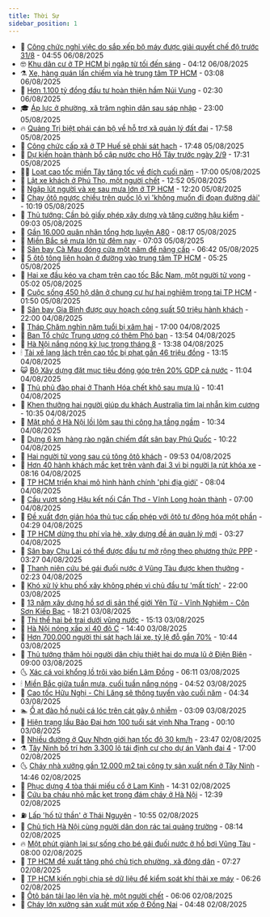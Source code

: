 ```yaml
---
title: Thời Sự
sidebar_position: 1
---
```


<!-- vnexpress-thoi-su:START -->
- 🦒 [Công chức nghỉ việc do sắp xếp bộ máy được giải quyết chế độ trước 31/8](https://vnexpress.net/cong-chuc-nghi-viec-do-sap-xep-bo-may-duoc-giai-quyet-che-do-truoc-31-8-4923296.html) - 04:55 06/08/2025
- 🤓 [Khu dân cư ở TP HCM bị ngập từ tối đến sáng](https://vnexpress.net/khu-dan-cu-o-tp-hcm-bi-ngap-tu-toi-den-sang-4923337.html) - 04:12 06/08/2025
- ⚗️ [Xe, hàng quán lấn chiếm vỉa hè trung tâm TP HCM](https://vnexpress.net/xe-hang-quan-lan-chiem-via-he-trung-tam-tp-hcm-4923151.html) - 03:08 06/08/2025
- 🌊 [Hơn 1.100 tỷ đồng đầu tư hoàn thiện hầm Núi Vung](https://vnexpress.net/hon-1-100-ty-dong-dau-tu-hoan-thien-ham-nui-vung-4923240.html) - 02:30 06/08/2025
- 🎓 [Áp lực ở phường, xã trăm nghìn dân sau sáp nhập](https://vnexpress.net/ap-luc-o-phuong-xa-tram-nghin-dan-sau-sap-nhap-4923099.html) - 23:00 05/08/2025
- 🔥 [Quảng Trị biệt phái cán bộ về hỗ trợ xã quản lý đất đai](https://vnexpress.net/quang-tri-biet-phai-can-bo-ve-ho-tro-xa-quan-ly-dat-dai-4923126.html) - 17:58 05/08/2025
- 🦏 [Công chức cấp xã ở TP Huế sẽ phải sát hạch](https://vnexpress.net/cong-chuc-cap-xa-o-tp-hue-se-phai-sat-hach-4923146.html) - 17:48 05/08/2025
- 👺 [Dự kiến hoàn thành bổ cập nước cho Hồ Tây trước ngày 2/9](https://vnexpress.net/du-kien-hoan-thanh-bo-cap-nuoc-cho-ho-tay-truoc-ngay-2-9-4923141.html) - 17:31 05/08/2025
- 🧑‍🏫 [Loạt cao tốc miền Tây tăng tốc về đích cuối năm](https://vnexpress.net/loat-cao-toc-mien-tay-tang-toc-ve-dich-cuoi-nam-4922736.html) - 17:00 05/08/2025
- 🚦 [Lật xe khách ở Phú Thọ, một người chết](https://vnexpress.net/lat-xe-khach-o-phu-tho-mot-nguoi-chet-4923109.html) - 12:52 05/08/2025
- 🎉 [Ngập lút người và xe sau mưa lớn ở TP HCM](https://vnexpress.net/ngap-lut-nguoi-va-xe-sau-mua-lon-o-tp-hcm-4923111.html) - 12:20 05/08/2025
- 🦒 [Chạy ôtô ngược chiều trên quốc lộ vì &#39;không muốn đi đoạn đường dài&#39;](https://vnexpress.net/chay-oto-nguoc-chieu-tren-quoc-lo-vi-khong-muon-di-doan-duong-dai-4923051.html) - 10:19 05/08/2025
- 🤗 [Thủ tướng: Cần bỏ giấy phép xây dựng và tăng cường hậu kiểm](https://vnexpress.net/thu-tuong-can-bo-giay-phep-xay-dung-va-tang-cuong-hau-kiem-4922921.html) - 09:03 05/08/2025
- 💼 [Gần 16.000 quân nhân tổng hợp luyện A80](https://vnexpress.net/gan-16-000-quan-nhan-tong-hop-luyen-a80-4922933.html) - 08:17 05/08/2025
- 🤩 [Miền Bắc sẽ mưa lớn từ đêm nay](https://vnexpress.net/mien-bac-se-mua-lon-tu-dem-nay-4922929.html) - 07:03 05/08/2025
- 🤡 [Sân bay Cà Mau đóng cửa một năm để nâng cấp](https://vnexpress.net/san-bay-ca-mau-dong-cua-mot-nam-de-nang-cap-4922927.html) - 06:42 05/08/2025
- 💯 [5 ôtô tông liên hoàn ở đường vào trung tâm TP HCM](https://vnexpress.net/5-oto-tong-lien-hoan-o-duong-vao-trung-tam-tp-hcm-4922912.html) - 05:25 05/08/2025
- 👺 [Hai xe đầu kéo va chạm trên cao tốc Bắc Nam, một người tử vong](https://vnexpress.net/hai-xe-dau-keo-va-cham-tren-cao-toc-bac-nam-mot-nguoi-tu-vong-4922876.html) - 05:02 05/08/2025
- 🌮 [Cuộc sống 450 hộ dân ở chung cư hư hại nghiêm trọng tại TP HCM](https://vnexpress.net/cuoc-song-450-ho-dan-o-chung-cu-hu-hai-nghiem-trong-tai-tp-hcm-4922206.html) - 01:50 05/08/2025
- 🥸 [Sân bay Gia Bình được quy hoạch công suất 50 triệu hành khách](https://vnexpress.net/san-bay-gia-binh-duoc-quy-hoach-cong-suat-50-trieu-hanh-khach-4922656.html) - 22:00 04/08/2025
- 🐻 [Tháp Chăm nghìn năm tuổi bị xâm hại](https://vnexpress.net/thap-cham-nghin-nam-tuoi-bi-xam-hai-4922622.html) - 17:00 04/08/2025
- 👀 [Ban Tổ chức Trung ương có thêm Phó ban](https://vnexpress.net/ban-to-chuc-trung-uong-co-them-pho-ban-4922651.html) - 13:54 04/08/2025
- 🤔 [Hà Nội nắng nóng kỷ lục trong tháng 8](https://vnexpress.net/ha-noi-nang-nong-ky-luc-trong-thang-8-4922649.html) - 13:38 04/08/2025
- 🕯 [Tài xế lạng lách trên cao tốc bị phạt gần 46 triệu đồng](https://vnexpress.net/tai-xe-lang-lach-tren-cao-toc-bi-phat-gan-46-trieu-dong-4922637.html) - 13:15 04/08/2025
- 😺 [Bộ Xây dựng đặt mục tiêu đóng góp trên 20% GDP cả nước](https://vnexpress.net/bo-xay-dung-dat-muc-tieu-dong-gop-tren-20-gdp-ca-nuoc-4922512.html) - 11:04 04/08/2025
- 🦆 [Thủ phủ đào phai ở Thanh Hóa chết khô sau mưa lũ](https://vnexpress.net/thu-phu-dao-phai-o-thanh-hoa-chet-kho-sau-mua-lu-4922406.html) - 10:41 04/08/2025
- 🧰 [Khen thưởng hai người giúp du khách Australia tìm lại nhẫn kim cương](https://vnexpress.net/khen-thuong-hai-nguoi-giup-du-khach-australia-tim-lai-nhan-kim-cuong-4922601.html) - 10:35 04/08/2025
- 🦍 [Mặt phố ở Hà Nội lồi lõm sau thi công hạ tầng ngầm](https://vnexpress.net/mat-pho-o-ha-noi-loi-lom-sau-thi-cong-ha-tang-ngam-4922478.html) - 10:34 04/08/2025
- 🧰 [Dựng 6 km hàng rào ngăn chiếm đất sân bay Phú Quốc](https://vnexpress.net/dung-6-km-hang-rao-ngan-chiem-dat-san-bay-phu-quoc-4922604.html) - 10:22 04/08/2025
- 💃 [Hai người tử vong sau cú tông ôtô khách](https://vnexpress.net/hai-nguoi-tu-vong-sau-cu-tong-oto-khach-4922597.html) - 09:53 04/08/2025
- 🧰 [Hơn 40 hành khách mắc kẹt trên vành đai 3 vì bị người lạ rút khóa xe](https://vnexpress.net/hon-40-hanh-khach-mac-ket-tren-vanh-dai-3-vi-bi-nguoi-la-rut-khoa-xe-4922487.html) - 08:16 04/08/2025
- 🚀 [TP HCM triển khai mô hình hành chính &#39;phi địa giới&#39;](https://vnexpress.net/tp-hcm-trien-khai-mo-hinh-hanh-chinh-phi-dia-gioi-4922509.html) - 08:04 04/08/2025
- 🎊 [Cầu vượt sông Hậu kết nối Cần Thơ - Vĩnh Long hoàn thành](https://vnexpress.net/cau-vuot-song-hau-ket-noi-can-tho-vinh-long-hoan-thanh-4922237.html) - 07:00 04/08/2025
- 🤭 [Đề xuất đơn giản hóa thủ tục cấp phép với ôtô tự động hóa một phần](https://vnexpress.net/de-xuat-don-gian-hoa-thu-tuc-cap-phep-voi-oto-tu-dong-hoa-mot-phan-4922303.html) - 04:29 04/08/2025
- 🤗 [TP HCM dừng thu phí vỉa hè, xây dựng đề án quản lý mới](https://vnexpress.net/tp-hcm-dung-thu-phi-via-he-xay-dung-de-an-quan-ly-moi-4922388.html) - 03:27 04/08/2025
- 🌈 [Sân bay Chu Lai có thể được đầu tư mở rộng theo phương thức PPP](https://vnexpress.net/san-bay-chu-lai-co-the-duoc-dau-tu-mo-rong-theo-phuong-thuc-ppp-4922343.html) - 03:27 04/08/2025
- 🦣 [Thanh niên cứu bé gái đuối nước ở Vũng Tàu được khen thưởng](https://vnexpress.net/thanh-nien-cuu-be-gai-duoi-nuoc-o-vung-tau-duoc-khen-thuong-4922333.html) - 02:23 04/08/2025
- 🎡 [Khó xử lý khu phố xây không phép vì chủ đầu tư &#39;mất tích&#39;](https://vnexpress.net/kho-xu-ly-khu-pho-xay-khong-phep-vi-chu-dau-tu-mat-tich-4921750.html) - 22:00 03/08/2025
- 🦏 [13 năm xây dựng hồ sơ di sản thế giới Yên Tử - Vĩnh Nghiêm - Côn Sơn Kiếp Bạc](https://vnexpress.net/13-nam-xay-dung-ho-so-di-san-the-gioi-yen-tu-vinh-nghiem-con-son-kiep-bac-4916327.html) - 18:21 03/08/2025
- 🎊 [Thi thể hai bé trai dưới vũng nước](https://vnexpress.net/thi-the-hai-be-trai-duoi-vung-nuoc-4922227.html) - 15:13 03/08/2025
- 🫶 [Hà Nội nóng xấp xỉ 40 độ C](https://vnexpress.net/ha-noi-nong-xap-xi-40-do-c-4922220.html) - 14:40 03/08/2025
- 🤔 [Hơn 700.000 người thi sát hạch lái xe, tỷ lệ đỗ gần 70%](https://vnexpress.net/hon-700-000-nguoi-thi-sat-hach-lai-xe-ty-le-do-gan-70-4922193.html) - 10:44 03/08/2025
- 🤠 [Thủ tướng thăm hỏi người dân chịu thiệt hại do mưa lũ ở Điện Biên](https://vnexpress.net/thu-tuong-tham-hoi-nguoi-dan-chiu-thiet-hai-do-mua-lu-o-dien-bien-4922131.html) - 09:00 03/08/2025
- 🌜 [Xác cá voi khổng lồ trôi vào biển Lâm Đồng](https://vnexpress.net/xac-ca-voi-khong-lo-troi-vao-bien-lam-dong-4922143.html) - 06:11 03/08/2025
- 🕯 [Miền Bắc giữa tuần mưa, cuối tuần nắng nóng](https://vnexpress.net/mien-bac-giua-tuan-mua-cuoi-tuan-nang-nong-4922117.html) - 04:52 03/08/2025
- 🤔 [Cao tốc Hữu Nghị - Chi Lăng sẽ thông tuyến vào cuối năm](https://vnexpress.net/cao-toc-huu-nghi-chi-lang-se-thong-tuyen-vao-cuoi-nam-4922098.html) - 04:34 03/08/2025
- 🏊 [Ồ ạt đào hồ nuôi cá lóc trên cát gây ô nhiễm](https://vnexpress.net/o-at-dao-ho-nuoi-ca-loc-tren-cat-gay-o-nhiem-4921852.html) - 03:09 03/08/2025
- 🌮 [Hiện trạng lầu Bảo Đại hơn 100 tuổi sát vịnh Nha Trang](https://vnexpress.net/hien-trang-lau-bao-dai-hon-100-tuoi-sat-vinh-nha-trang-4921749.html) - 00:10 03/08/2025
- 🫣 [Nhiều đường ở Quy Nhơn giới hạn tốc độ 30 km/h](https://vnexpress.net/nhieu-duong-o-quy-nhon-gioi-han-toc-do-30-km-h-4921626.html) - 23:47 02/08/2025
- ⚗️ [Tây Ninh bố trí hơn 3.300 lô tái định cư cho dự án Vành đai 4](https://vnexpress.net/tay-ninh-bo-tri-hon-3-300-lo-tai-dinh-cu-cho-du-an-vanh-dai-4-4921999.html) - 17:00 02/08/2025
- 🌜 [Cháy nhà xưởng gần 12.000 m2 tại công ty sản xuất nến ở Tây Ninh](https://vnexpress.net/chay-nha-xuong-gan-12-000-m2-tai-cong-ty-san-xuat-nen-o-tay-ninh-4922032.html) - 14:46 02/08/2025
- 🌁 [Phục dựng 4 tòa thái miếu cổ ở Lam Kinh](https://vnexpress.net/phuc-dung-4-toa-thai-mieu-co-o-lam-kinh-4921549.html) - 14:31 02/08/2025
- 🐲 [Cứu ba cháu nhỏ mắc kẹt trong đám cháy ở Hà Nội](https://vnexpress.net/cuu-ba-chau-nho-mac-ket-trong-dam-chay-o-ha-noi-4922018.html) - 12:39 02/08/2025
- ⛽️ [Lấp &#39;hố tử thần&#39; ở Thái Nguyên](https://vnexpress.net/lap-ho-tu-than-o-thai-nguyen-4921975.html) - 10:55 02/08/2025
- 🗽 [Chủ tịch Hà Nội cùng người dân dọn rác tại quảng trường](https://vnexpress.net/chu-tich-ha-noi-cung-nguoi-dan-don-rac-tai-quang-truong-4921900.html) - 08:14 02/08/2025
- 🔥 [Một phút giành lại sự sống cho bé gái đuối nước ở hồ bơi Vũng Tàu](https://vnexpress.net/mot-phut-gianh-lai-su-song-cho-be-gai-duoi-nuoc-o-ho-boi-vung-tau-4921944.html) - 08:00 02/08/2025
- 💯 [TP HCM đề xuất tăng phó chủ tịch phường, xã đông dân](https://vnexpress.net/tp-hcm-de-xuat-tang-pho-chu-tich-phuong-xa-dong-dan-4921924.html) - 07:27 02/08/2025
- 🦆 [TP HCM kiến nghị chia sẻ dữ liệu để kiểm soát khí thải xe máy](https://vnexpress.net/tp-hcm-kien-nghi-chia-se-du-lieu-de-kiem-soat-khi-thai-xe-may-4921929.html) - 06:26 02/08/2025
- 🫣 [Ôtô bán tải lao lên vỉa hè, một người chết](https://vnexpress.net/oto-ban-tai-lao-len-via-he-mot-nguoi-chet-4921923.html) - 06:06 02/08/2025
- 🤡 [Cháy lớn xưởng sản xuất mút xốp ở Đồng Nai](https://vnexpress.net/chay-lon-xuong-san-xuat-mut-xop-o-dong-nai-4921911.html) - 04:48 02/08/2025<!-- vnexpress-thoi-su:END -->